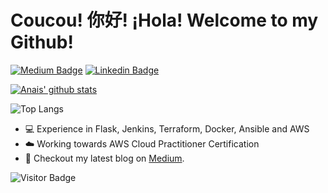 # Coucou! 你好! ¡Hola! Welcome to my Github!

[![Medium Badge](https://img.shields.io/badge/-Medium-000?style=flat&logo=Medium&logoColor=white)](https://medium.com/@naistangz)
[![Linkedin Badge](https://img.shields.io/badge/-LinkedIn-blue?style=flat&logo=LinkedIn&logoColor=white)](https://www.linkedin.com/in/anais-tang)

[![Anais' github stats](https://github-readme-stats.vercel.app/api?username=naistangz&show_icons=true&theme=synthwave)](https://github.com/naistangz/github-readme-stats)

![Top Langs](https://github-readme-stats.vercel.app/api/top-langs/?username=naistangz&hide=TeX&layout=compact)

- 💻 Experience in Flask, Jenkins, Terraform, Docker, Ansible and AWS
- ☁️  Working towards AWS Cloud Practitioner Certification
- 📖 Checkout my latest blog on [Medium](https://medium.com/@naistangz).

![Visitor Badge](https://visitor-badge.laobi.icu/badge?page_id=naistangz.naistangz)
